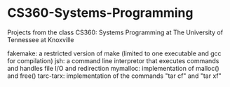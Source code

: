 # CS360-Systems-Programming
Projects from the class CS360: Systems Programming at The University of Tennessee at Knoxville

fakemake: a restricted version of make (limited to one executable and gcc for compilation)
jsh: a command line interpretor that executes commands and handles file I/O and redirection
mymalloc: implementation of malloc() and free()
tarc-tarx: implementation of the commands "tar cf" and "tar xf"
